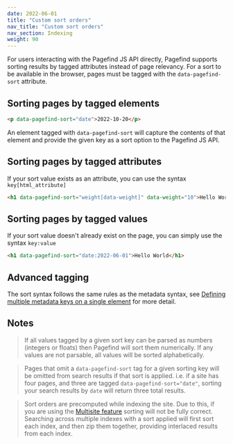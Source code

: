 ```yaml
---
date: 2022-06-01
title: "Custom sort orders"
nav_title: "Custom sort orders"
nav_section: Indexing
weight: 90
---
```


For users interacting with the Pagefind JS API directly, Pagefind supports sorting results by tagged attributes instead of page relevancy. For a sort to be available in the browser, pages must be tagged with the `data-pagefind-sort` attribute.

## Sorting pages by tagged elements

```html
<p data-pagefind-sort="date">2022-10-20</p>
```

An element tagged with `data-pagefind-sort` will capture the contents of that element and provide the given key as a sort option to the Pagefind JS API.

## Sorting pages by tagged attributes

If your sort value exists as an attribute, you can use the syntax `key[html_attribute]`

```html
<h1 data-pagefind-sort="weight[data-weight]" data-weight="10">Hello World</h1>
```

## Sorting pages by tagged values

If your sort value doesn't already exist on the page, you can simply use the syntax `key:value`

```html
<h1 data-pagefind-sort="date:2022-06-01">Hello World</h1>
```

## Advanced tagging

The sort syntax follows the same rules as the metadata syntax, see [Defining multiple metadata keys on a single element](/docs/metadata/#defining-multiple-metadata-keys-on-a-single-element) for more detail.

## Notes

> If all values tagged by a given sort key can be parsed as numbers (integers or floats) then Pagefind will sort them numerically. If any values are not parsable, all values will be sorted alphabetically. 

> Pages that omit a `data-pagefind-sort` tag for a given sorting key will be omitted from search results if that sort is applied. i.e. if a site has four pages, and three are tagged `data-pagefind-sort="date"`, sorting your search results by `date` will return three total results.

> Sort orders are precomputed while indexing the site. Due to this, if you are using the [Multisite feature](/docs/multisite/) sorting will not be fully correct. Searching across multiple indexes with a sort applied will first sort each index, and then zip them together, providing interlaced results from each index.
